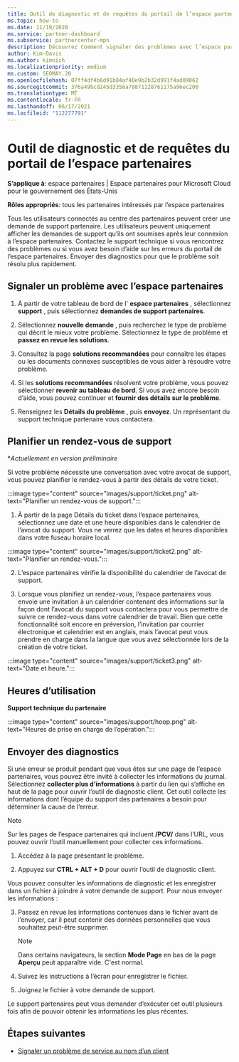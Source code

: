 ```yaml
---
title: Outil de diagnostic et de requêtes du portail de l’espace partenaires
ms.topic: how-to
ms.date: 11/19/2020
ms.service: partner-dashboard
ms.subservice: partnercenter-mpn
description: Découvrez Comment signaler des problèmes avec l’espace partenaires et Comment collecter des informations de diagnostic pour l’équipe de support partenaire.
author: Kim-Davis
ms.author: kimnich
ms.localizationpriority: medium
ms.custom: SEOMAY.20
ms.openlocfilehash: 07ff4df4b6d91b84af40e9b2b32d991f4ad09062
ms.sourcegitcommit: 376a49bcd245d3358a78871128761175a96ec200
ms.translationtype: MT
ms.contentlocale: fr-FR
ms.lasthandoff: 06/17/2021
ms.locfileid: "112277791"
---
```

# <a name="partner-center-portal-requests-and-diagnostic-tool"></a>Outil de diagnostic et de requêtes du portail de l’espace partenaires

**S’applique à**: espace partenaires | Espace partenaires pour Microsoft Cloud pour le gouvernement des États-Unis

**Rôles appropriés**: tous les partenaires intéressés par l’espace partenaires

Tous les utilisateurs connectés au centre des partenaires peuvent créer une demande de support partenaire. Les utilisateurs peuvent uniquement afficher les demandes de support qu’ils ont soumises après leur connexion à l’espace partenaires.
Contactez le support technique si vous rencontrez des problèmes ou si vous avez besoin d’aide sur les erreurs du portail de l’espace partenaires. Envoyer des diagnostics pour que le problème soit résolu plus rapidement.

## <a name="report-a-problem-with-the-partner-center"></a>Signaler un problème avec l’espace partenaires

1. À partir de votre tableau de bord de l' **espace partenaires** , sélectionnez **support** , puis sélectionnez **demandes de support partenaires**.

2. Sélectionnez **nouvelle demande** , puis recherchez le type de problème qui décrit le mieux votre problème. Sélectionnez le type de problème et **passez en revue les solutions**.

3. Consultez la page **solutions recommandées** pour connaître les étapes ou les documents connexes susceptibles de vous aider à résoudre votre problème.

4. Si les **solutions recommandées** résolvent votre problème, vous pouvez sélectionner **revenir au tableau de bord**. Si vous avez encore besoin d’aide, vous pouvez continuer et **fournir des détails sur le problème**.

5. Renseignez les **Détails du problème** , puis **envoyez**. Un représentant du support technique partenaire vous contactera.

## <a name="schedule-a-support-appointment"></a>Planifier un rendez-vous de support 

**Actuellement en version préliminaire*

Si votre problème nécessite une conversation avec votre avocat de support, vous pouvez planifier le rendez-vous à partir des détails de votre ticket.

:::image type="content" source="images/support/ticket.png" alt-text="Planifier un rendez-vous de support.":::

1.  À partir de la page Détails du ticket dans l’espace partenaires, sélectionnez une date et une heure disponibles dans le calendrier de l’avocat du support. Vous ne verrez que les dates et heures disponibles dans votre fuseau horaire local.

:::image type="content" source="images/support/ticket2.png" alt-text="Planifier un rendez-vous.":::

2. L’espace partenaires vérifie la disponibilité du calendrier de l’avocat de support.

1. Lorsque vous planifiez un rendez-vous, l’espace partenaires vous envoie une invitation à un calendrier contenant des informations sur la façon dont l’avocat du support vous contactera pour vous permettre de suivre ce rendez-vous dans votre calendrier de travail.  Bien que cette fonctionnalité soit encore en préversion, l’invitation par courrier électronique et calendrier est en anglais, mais l’avocat peut vous prendre en charge dans la langue que vous avez sélectionnée lors de la création de votre ticket.

:::image type="content" source="images/support/ticket3.png" alt-text="Date et heure.":::

## <a name="hours-of-operation"></a>Heures d’utilisation

**Support technique du partenaire**

:::image type="content" source="images/support/hoop.png" alt-text="Heures de prise en charge de l’opération.":::

## <a name="send-diagnostics"></a>Envoyer des diagnostics

Si une erreur se produit pendant que vous êtes sur une page de l’espace partenaires, vous pouvez être invité à collecter les informations du journal. Sélectionnez **collecter plus d’informations** à partir du lien qui s’affiche en haut de la page pour ouvrir l’outil de diagnostic client. Cet outil collecte les informations dont l’équipe du support des partenaires a besoin pour déterminer la cause de l’erreur. 

>[!NOTE]
>Sur les pages de l’espace partenaires qui incluent **/PCV/** dans l’URL, vous pouvez ouvrir l’outil manuellement pour collecter ces informations.

1. Accédez à la page présentant le problème.

2. Appuyez sur **CTRL + ALT + D** pour ouvrir l’outil de diagnostic client.

Vous pouvez consulter les informations de diagnostic et les enregistrer dans un fichier à joindre à votre demande de support. Pour nous envoyer les informations :

3. Passez en revue les informations contenues dans le fichier avant de l’envoyer, car il peut contenir des données personnelles que vous souhaitez peut-être supprimer.

    >[!NOTE]
    >Dans certains navigateurs, la section **Mode Page** en bas de la page **Aperçu** peut apparaître vide. C'est normal.

4. Suivez les instructions à l’écran pour enregistrer le fichier.

5. Joignez le fichier à votre demande de support.

Le support partenaires peut vous demander d’exécuter cet outil plusieurs fois afin de pouvoir obtenir les informations les plus récentes.

## <a name="next-steps"></a>Étapes suivantes

- [Signaler un problème de service au nom d’un client](report-problems-on-behalf-of-a-customer.md)
